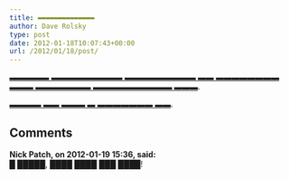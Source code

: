 ```yaml
---
title: ▬▬▬▬▬▬▬▬▬▬▬▬▬▬
author: Dave Rolsky
type: post
date: 2012-01-18T10:07:43+00:00
url: /2012/01/18/post/
---
```


[▬▬▬▬▬ ▬▬▬▬▬▬▬▬▬ ▬▬▬▬▬▬▬▬▬ ▬▬ ▬▬▬▬▬▬▬▬ ▬▬▬ ▬▬▬▬▬▬▬ ▬▬▬▬▬▬▬▬▬▬ ▬▬▬][1].

[▬▬▬▬ ▬▬ ▬▬▬ ▬ ▬▬▬▬▬▬▬ ▬▬][1].

[1]: http://americancensorship.org/

## Comments

**Nick Patch, on 2012-01-19 15:36, said:**  
█ █████, ████ ████ ███ ████!
